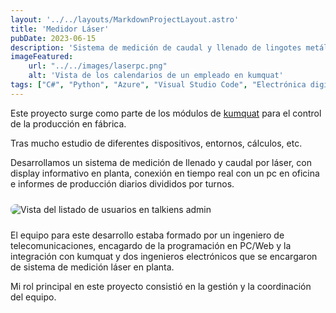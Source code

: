 ```yaml
---
layout: '../../layouts/MarkdownProjectLayout.astro'
title: 'Medidor Láser'
pubDate: 2023-06-15
description: 'Sistema de medición de caudal y llenado de lingotes metálicos por láser.'
imageFeatured:
    url: "../../images/laserpc.png"
    alt: 'Vista de los calendarios de un empleado en kumquat'
tags: ["C#", "Python", "Azure", "Visual Studio Code", "Electrónica digital", "Slack", "Trello", "Gitlab", "Dropbox Paper"]
---
```

Este proyecto surge como parte de los módulos de <a href="/projects/kumquat" target="_blank">kumquat</a> para el control de la producción en fábrica.

Tras mucho estudio de diferentes dispositivos, entornos, cálculos, etc.

Desarrollamos un sistema de medición de llenado y caudal por láser, con display informativo en planta, conexión en tiempo real con un pc en oficina e informes de producción diarios divididos por turnos.
<div class="flex justify-center items-center">
    <img src="/images/laserphotos.png" alt="Vista del listado de usuarios en talkiens admin" class="imgmd">
</div>

El equipo para este desarrollo estaba formado por un ingeniero de telecomunicaciones, encagardo de la programación en PC/Web y la integración con kumquat y dos ingenieros electrónicos que se encargaron de sistema de medición láser en planta.

Mi rol principal en este proyecto consistió en la gestión y la coordinación del equipo.

<style>
    .imgmd{
        border-radius: 0.5rem;
        margin-top: 2%;
        margin-bottom: 2%;
    }
</style>